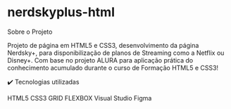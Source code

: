 # nerdskyplus-html

Sobre o Projeto

Projeto de página em HTML5 e CSS3, desenvolvimento da página Nerdsky+, para disponibilização de planos de Streaming como a Netflix ou Disney+. Com base no projeto ALURA para aplicação prática do conhecimento acumulado durante o curso de Formação HTML5 e CSS3!

✔️ Tecnologias utilizadas

HTML5 
CSS3 
GRID 
FLEXBOX 
Visual Studio
Figma
